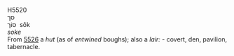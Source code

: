 <body>
  <p>H5520<br>  סך  <br> סוֹך  ‎  sôk  <br><i>soke </i><br>From <a href="h5526.htm">5526</a>  a <i>hut</i> (as of <i>entwined</i> boughs); also a <i>lair: - </i>covert, den, pavilion, tabernacle.<br></p>
 </body>